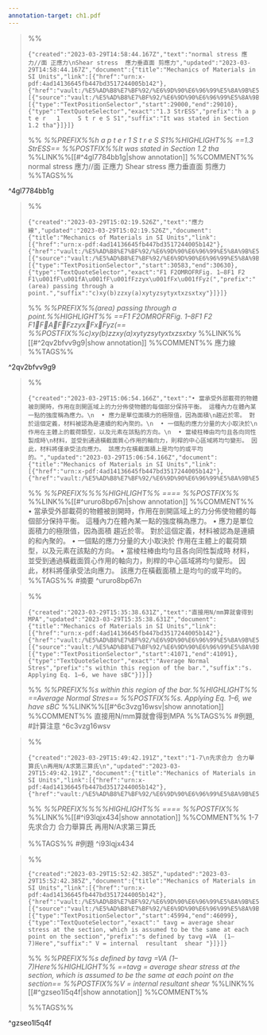 ```yaml
---
annotation-target: ch1.pdf
---
```



>%%
>```annotation-json
>{"created":"2023-03-29T14:58:44.167Z","text":"normal stress 應力//面 正應力\nShear stress  應力垂直面 剪應力","updated":"2023-03-29T14:58:44.167Z","document":{"title":"Mechanics of Materials in SI Units","link":[{"href":"urn:x-pdf:4ad14136645fb447bd3517244005b142"},{"href":"vault:/%E5%AD%B8%E7%BF%92/%E6%9D%90%E6%96%99%E5%8A%9B%E5%AD%B8/ch1.pdf"}],"documentFingerprint":"4ad14136645fb447bd3517244005b142"},"uri":"vault:/%E5%AD%B8%E7%BF%92/%E6%9D%90%E6%96%99%E5%8A%9B%E5%AD%B8/ch1.pdf","target":[{"source":"vault:/%E5%AD%B8%E7%BF%92/%E6%9D%90%E6%96%99%E5%8A%9B%E5%AD%B8/ch1.pdf","selector":[{"type":"TextPositionSelector","start":29000,"end":29010},{"type":"TextQuoteSelector","exact":"1.3 StrESS","prefix":"h a p t e r   1     S t r e S S1","suffix":"It was stated in Section 1.2 tha"}]}]}
>```
>%%
>*%%PREFIX%%h a p t e r   1     S t r e S S1%%HIGHLIGHT%% ==1.3 StrESS== %%POSTFIX%%It was stated in Section 1.2 tha*
>%%LINK%%[[#^4gl7784bb1g|show annotation]]
>%%COMMENT%%
>normal stress 應力//面 正應力
>Shear stress  應力垂直面 剪應力
>%%TAGS%%
>
^4gl7784bb1g


>%%
>```annotation-json
>{"created":"2023-03-29T15:02:19.526Z","text":"應力線","updated":"2023-03-29T15:02:19.526Z","document":{"title":"Mechanics of Materials in SI Units","link":[{"href":"urn:x-pdf:4ad14136645fb447bd3517244005b142"},{"href":"vault:/%E5%AD%B8%E7%BF%92/%E6%9D%90%E6%96%99%E5%8A%9B%E5%AD%B8/ch1.pdf"}],"documentFingerprint":"4ad14136645fb447bd3517244005b142"},"uri":"vault:/%E5%AD%B8%E7%BF%92/%E6%9D%90%E6%96%99%E5%8A%9B%E5%AD%B8/ch1.pdf","target":[{"source":"vault:/%E5%AD%B8%E7%BF%92/%E6%9D%90%E6%96%99%E5%8A%9B%E5%AD%B8/ch1.pdf","selector":[{"type":"TextPositionSelector","start":30583,"end":30630},{"type":"TextQuoteSelector","exact":"F1 F2OMROFRFig. 1–8F1 F2 F1\u001fF\u001fA\u001fF\u001fFzzyx\u001fFx\u001fFyz(","prefix":" (area) passing through a point.","suffix":"c)xy(b)zzxy(a)xytyzsytyxtxzsxtxy"}]}]}
>```
>%%
>*%%PREFIX%%(area) passing through a point.%%HIGHLIGHT%% ==F1 F2OMROFRFig. 1–8F1 F2 F1FAFFzzyxFxFyz(== %%POSTFIX%%c)xy(b)zzxy(a)xytyzsytyxtxzsxtxy*
>%%LINK%%[[#^2qv2bfvv9g9|show annotation]]
>%%COMMENT%%
>應力線
>%%TAGS%%
>
^2qv2bfvv9g9


>%%
>```annotation-json
>{"created":"2023-03-29T15:06:54.166Z","text":"• 當承受外部載荷的物體被剖開時，作用在剖開區域上的力分佈使物體的每個部分保持平衡。 這種內力在體內某一點的強度稱為應力。\n  • 應力是單位面積力的極限值，因為面積\n趨近於零。 對於這個定義，材料被認為是連續的和內聚的。\n  • 一個點的應力分量的大小取決於\n作用在主體上的載荷類型，以及元素在該點的方向。\n  • 當棱柱棒由均勻且各向同性製成時\n材料，並受到通過橫截面質心作用的軸向力，則桿的中心區域將均勻變形。 因此，材料將僅承受法向應力。 該應力在橫截面積上是均勻的或平均的。","updated":"2023-03-29T15:06:54.166Z","document":{"title":"Mechanics of Materials in SI Units","link":[{"href":"urn:x-pdf:4ad14136645fb447bd3517244005b142"},{"href":"vault:/%E5%AD%B8%E7%BF%92/%E6%9D%90%E6%96%99%E5%8A%9B%E5%AD%B8/ch1.pdf"}],"documentFingerprint":"4ad14136645fb447bd3517244005b142"},"uri":"vault:/%E5%AD%B8%E7%BF%92/%E6%9D%90%E6%96%99%E5%8A%9B%E5%AD%B8/ch1.pdf"}
>```
>%%
>*%%PREFIX%%%%HIGHLIGHT%% ==== %%POSTFIX%%*
>%%LINK%%[[#^ururo8bp67n|show annotation]]
>%%COMMENT%%
>• 當承受外部載荷的物體被剖開時，作用在剖開區域上的力分佈使物體的每個部分保持平衡。 這種內力在體內某一點的強度稱為應力。
>  • 應力是單位面積力的極限值，因為面積
>趨近於零。 對於這個定義，材料被認為是連續的和內聚的。
>  • 一個點的應力分量的大小取決於
>作用在主體上的載荷類型，以及元素在該點的方向。
>  • 當棱柱棒由均勻且各向同性製成時
>材料，並受到通過橫截面質心作用的軸向力，則桿的中心區域將均勻變形。 因此，材料將僅承受法向應力。 該應力在橫截面積上是均勻的或平均的。
>%%TAGS%%
>#摘要
^ururo8bp67n


>%%
>```annotation-json
>{"created":"2023-03-29T15:35:38.631Z","text":"直接用N/mm算就會得到MPA","updated":"2023-03-29T15:35:38.631Z","document":{"title":"Mechanics of Materials in SI Units","link":[{"href":"urn:x-pdf:4ad14136645fb447bd3517244005b142"},{"href":"vault:/%E5%AD%B8%E7%BF%92/%E6%9D%90%E6%96%99%E5%8A%9B%E5%AD%B8/ch1.pdf"}],"documentFingerprint":"4ad14136645fb447bd3517244005b142"},"uri":"vault:/%E5%AD%B8%E7%BF%92/%E6%9D%90%E6%96%99%E5%8A%9B%E5%AD%B8/ch1.pdf","target":[{"source":"vault:/%E5%AD%B8%E7%BF%92/%E6%9D%90%E6%96%99%E5%8A%9B%E5%AD%B8/ch1.pdf","selector":[{"type":"TextPositionSelector","start":41071,"end":41091},{"type":"TextQuoteSelector","exact":"Average Normal Stres","prefix":"s within this region of the bar.","suffix":"s. Applying Eq. 1–6, we have sBC"}]}]}
>```
>%%
>*%%PREFIX%%s within this region of the bar.%%HIGHLIGHT%% ==Average Normal Stres== %%POSTFIX%%s. Applying Eq. 1–6, we have sBC*
>%%LINK%%[[#^6c3vzg16wsv|show annotation]]
>%%COMMENT%%
>直接用N/mm算就會得到MPA
>%%TAGS%%
>#例題, #計算注意
^6c3vzg16wsv


>%%
>```annotation-json
>{"created":"2023-03-29T15:49:42.191Z","text":"1-7\n先求合力 合力舉算氏\n再用N/A求第三算氏\n","updated":"2023-03-29T15:49:42.191Z","document":{"title":"Mechanics of Materials in SI Units","link":[{"href":"urn:x-pdf:4ad14136645fb447bd3517244005b142"},{"href":"vault:/%E5%AD%B8%E7%BF%92/%E6%9D%90%E6%96%99%E5%8A%9B%E5%AD%B8/ch1.pdf"}],"documentFingerprint":"4ad14136645fb447bd3517244005b142"},"uri":"vault:/%E5%AD%B8%E7%BF%92/%E6%9D%90%E6%96%99%E5%8A%9B%E5%AD%B8/ch1.pdf"}
>```
>%%
>*%%PREFIX%%%%HIGHLIGHT%% ==== %%POSTFIX%%*
>%%LINK%%[[#^i93lqjx434|show annotation]]
>%%COMMENT%%
>1-7
>先求合力 合力舉算氏
>再用N/A求第三算氏
>
>%%TAGS%%
>#例題
^i93lqjx434


>%%
>```annotation-json
>{"created":"2023-03-29T15:52:42.385Z","updated":"2023-03-29T15:52:42.385Z","document":{"title":"Mechanics of Materials in SI Units","link":[{"href":"urn:x-pdf:4ad14136645fb447bd3517244005b142"},{"href":"vault:/%E5%AD%B8%E7%BF%92/%E6%9D%90%E6%96%99%E5%8A%9B%E5%AD%B8/ch1.pdf"}],"documentFingerprint":"4ad14136645fb447bd3517244005b142"},"uri":"vault:/%E5%AD%B8%E7%BF%92/%E6%9D%90%E6%96%99%E5%8A%9B%E5%AD%B8/ch1.pdf","target":[{"source":"vault:/%E5%AD%B8%E7%BF%92/%E6%9D%90%E6%96%99%E5%8A%9B%E5%AD%B8/ch1.pdf","selector":[{"type":"TextPositionSelector","start":45994,"end":46099},{"type":"TextQuoteSelector","exact":" tavg = average shear stress at the section, which is assumed to be the same at each point on the section","prefix":"s defined by tavg =VA  (1–7)Here","suffix":" V = internal  resultant  shear "}]}]}
>```
>%%
>*%%PREFIX%%s defined by tavg =VA  (1–7)Here%%HIGHLIGHT%% ==tavg = average shear stress at the section, which is assumed to be the same at each point on the section== %%POSTFIX%%V = internal  resultant  shear*
>%%LINK%%[[#^gzseo1l5q4f|show annotation]]
>%%COMMENT%%
>
>%%TAGS%%
>
^gzseo1l5q4f
